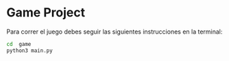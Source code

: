 # Game Project

Para correr el juego debes seguir las siguientes instrucciones en la terminal:

```sh
cd  game
python3 main.py
```
